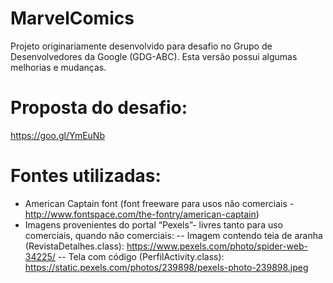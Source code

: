 # MarvelComics

Projeto originariamente desenvolvido para desafio no Grupo de Desenvolvedores da Google (GDG-ABC). Esta versão possui algumas melhorias e mudanças.

# Proposta do desafio: 

https://goo.gl/YmEuNb
 

# Fontes utilizadas:

- American Captain font (font freeware para usos não comerciais - http://www.fontspace.com/the-fontry/american-captain)
- Imagens provenientes do portal “Pexels”- livres tanto para uso comerciais, quando não comerciais:
 -- Imagem contendo teia de aranha (RevistaDetalhes.class): https://www.pexels.com/photo/spider-web-34225/
 -- Tela com código (PerfilActivity.class): https://static.pexels.com/photos/239898/pexels-photo-239898.jpeg

